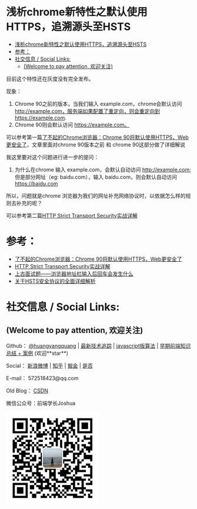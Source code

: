 # 浅析chrome新特性之默认使用HTTPS，追溯源头至HSTS

<!-- TOC -->

- [浅析chrome新特性之默认使用HTTPS，追溯源头至HSTS](#浅析chrome新特性之默认使用https追溯源头至hsts)
- [参考：](#参考)
- [社交信息 / Social Links:](#社交信息--social-links)
  - [(Welcome to pay attention, 欢迎关注)](#welcome-to-pay-attention-欢迎关注)

<!-- /TOC -->
目前这个特性还在灰度没有完全发布。


现象：
1. Chrome 90之前的版本，当我们输入 example.com，chrome会默认访问 http://example.com，服务端如果配置了重定向，则会重定向到https://example.com.  
2. Chrome 90则会默认访问 https://example.com。  

可以参考第一篇[了不起的Chrome浏览器：Chrome 90将默认使用HTTPS，Web更安全了](https://juejin.cn/post/6955700246303571999#heading-3)，文章里面对chrome 90版本之前 和 chrome 90这部分做了详细解说  


我这里要对这个问题进行进一步的提问：  
1. 为什么在chrome 输入 example.com，会默认自动访问 http://example.com; 但是部分网址（eg: baidu.com），输入 baidu.com，则会默认自动访问 https://baidu.com
   
所以，问题就是chrome 浏览器为我们的网址补充网络协议时，以依据怎么样的规则去补充的呢？   

可以参考第二篇[HTTP Strict Transport Security实战详解](https://www.cnblogs.com/sunsky303/p/8862600.html)


# 参考：
- [了不起的Chrome浏览器：Chrome 90将默认使用HTTPS，Web更安全了](https://juejin.cn/post/6955700246303571999#heading-3)  
- [HTTP Strict Transport Security实战详解](https://www.cnblogs.com/sunsky303/p/8862600.html)
- [上古面试题——浏览器地址栏输入后回车会发生什么](https://segmentfault.com/a/1190000021000934?utm_source=tag-newest)
- [关于HSTS安全协议的全面详细解析](https://blog.51cto.com/leoheng/2311422)  


# 社交信息 / Social Links:
 ## (Welcome to pay attention, 欢迎关注)
<p>Github：
    <a target="_blank" href="https://github.com/huangyangquang">@huangyangquang</a> 
    | 
    <a target="_blank" href="https://github.com/huangyangquang/Latest-technology-tracking">最新技术追踪</a> 
    |
    <a target="_blank" href="https://github.com/huangyangquang/Algorithm">javascript版算法</a> 
    |
    <a target="_blank" href="https://github.com/huangyangquang/DEMO">早期前端知识总结 + 案例</a> (欢迎**star**)  
</p>
<p>Social：
    <a target="_blank" href="https://weibo.com/u/6385661354">新浪微博</a> 
    | 
    <a target="_blank" href="https://www.zhihu.com/people/cclv3">知乎</a>
    | 
    <a target="_blank" href="https://juejin.cn/user/2735240661699181">掘金</a>
    | 
    <a target="_blank" href="https://segmentfault.com/u/c_z7wgq/articles">是否</a>
</p>
<p>E-mail： 572518423@qq.com</p>
<p>Old Blog：
    <a target="_blank" href="https://blog.csdn.net/huangyangquan3?type=blog">CSDN</a>
</p>
<p>
    微信公众号：前端学长Joshua
</p>
<img src="../../../static/img/wechatQrCode.jpg" width="50%">

